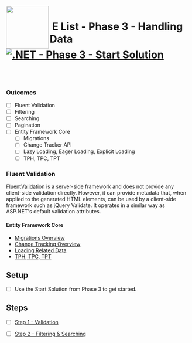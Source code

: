 <img align="left" width="116" height="116" src="logo.png" />

# &nbsp;**E List - Phase 3 - Handling Data** [![.NET - Phase 3 - Start Solution](https://github.com/entelect-incubator/.NET/actions/workflows/dotnet-phase3-start.yml/badge.svg)](https://github.com/entelect-incubator/.NET/actions/workflows/dotnet-phase3-start.yml)

<br/><br/>

### Outcomes

-   [ ] Fluent Validation
-   [ ] Filtering
-   [ ] Searching
-   [ ] Pagination
-   [ ] Entity Framework Core
    -   [ ] Migrations
    -   [ ] Change Tracker API
    -   [ ] Lazy Loading, Eager Loading, Explicit Loading
    -   [ ] TPH, TPC, TPT

### **Fluent Validation**

[FluentValidation](https://fluentvalidation.net/) is a server-side framework and does not provide any client-side validation directly. However, it can provide metadata that, when applied to the generated HTML elements, can be used by a client-side framework such as jQuery Validate. It operates in a similar way as ASP.NET's default validation attributes.

#### Entity Framework Core

-   [Migrations Overview](https://learn.microsoft.com/en-us/ef/core/managing-schemas/migrations/?tabs=dotnet-core-cli)
-   [Change Tracking Overview](https://learn.microsoft.com/en-us/ef/core/change-tracking/)
-   [Loading Related Data](https://learn.microsoft.com/en-us/ef/core/querying/related-data/)
-   [TPH, TPC, TPT](https://www.youtube.com/watch?v=HaL6DKW1mrg&ab_channel=dotnet)

## **Setup**

-   [ ] Use the Start Solution from Phase 3 to get started.

## **Steps**

-   [ ] [Step 1 - Validation](https://github.com/entelect-incubator/.NET/tree/master/Phase%203/Step%201)

-   [ ] [Step 2 - Filtering & Searching](https://github.com/entelect-incubator/.NET/tree/master/Phase%203/Step%202)
